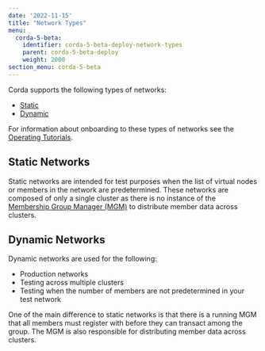 ```yaml
---
date: '2022-11-15'
title: "Network Types"
menu:
  corda-5-beta:
    identifier: corda-5-beta-deploy-network-types
    parent: corda-5-beta-deploy
    weight: 2000
section_menu: corda-5-beta
---
```


Corda supports the following types of networks:
* [Static](#static-networks)
* [Dynamic](#dynamic-networks)

For information about onboarding to these types of networks see the [Operating Tutorials](../operating/operating-tutorials/onboarding/overview.md).

## Static Networks

Static networks are intended for test purposes when the list of virtual nodes or members in the network are predetermined.
These networks are composed of only a single cluster as there is no instance of the [Membership Group Manager (MGM)](../introduction/key-concepts.html#membership-management) to distribute member data across clusters.

## Dynamic Networks

Dynamic networks are used for the following:
* Production networks
* Testing across multiple clusters
* Testing when the number of members are not predetermined in your test network

One of the main difference to static networks is that there is a running MGM that all members must register with before they can transact among the group. The MGM is also responsible for distributing member data across clusters.
